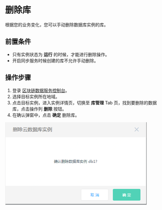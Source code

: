 # 删除库
根据您的业务变化，您可以手动删除数据库实例的库。 

## 前置条件
* 只有实例状态为 **运行** 的时候，才能进行删除操作。
* 开启同步服务时候创建的库不允许手动删除。

## 操作步骤
1.  登录 [区块链数据服务控制台](https://bds-console.jdcloud.com/block/list)。 
2.  选择目标实例所在地域。 
3.  点击目标实例，进入实例详情页，切换至 **库管理**  Tab 页，找到要删除的数据库，点击操作列 **删除** 按钮。
4.  在确认弹窗中，点击 **确定** 删除库。

![删除库](Pic/删除库.png)


